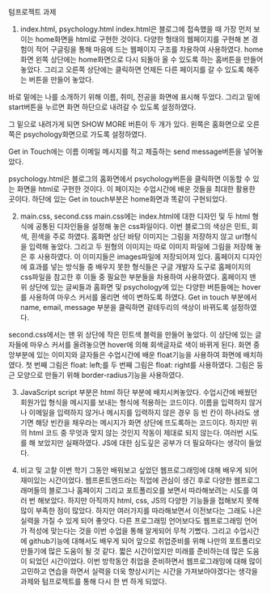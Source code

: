 텀프로젝트 과제
1. index.html, psychology.html
index.html은 블로그에 접속했을 때 가장 먼저 보이는 home화면을 html로 구현한 것이다.
다양한 형태의 웹페이지를 구현해 본 경험이 적어 구글링을 통해 마음에 드는 웹페이지 구조를 차용하여 사용하였다.
home화면 왼쪽 상단에는 home화면으로 다시 되돌아 올 수 있도록 하는 홈버튼을 만들어 놓았다.
그리고 오른쪽 상단에는 클릭하면 언제든 다른 페이지를 갈 수 있도록 해주는 버튼을 만들어 놓았다.

바로 밑에는 나를 소개하기 위해 이름, 취미, 전공을 화면에 표시해 두었다. 그리고 밑에 start버튼을 누르면 화면 하단으로 내려갈 수 있도록 설정하였다.

그 밑으로 내려가게 되면 SHOW MORE 버튼이 두 개가 있다. 왼쪽은 홈화면으로 오른쪽은 psychology화면으로 가도록 설정하였다.

Get in Touch에는 이름 이메일 메시지를 적고 제출하는 send message버튼을 넣어놓았다.

psychology.html은 블로그의 홈화면에서 psychology버튼을 클릭하면 이동할 수 있는 화면을 html로 구현한 것이다.
이 페이지는 수업시간에 배운 것들을 최대한 활용한 곳이다. 하단에 있는 Get in touch부분은 home화면과 똑같이 구현되었다.

2. main.css, second.css
main.css에는 index.html에 대한 디자인 및 두 html 형식에 공통된 디자인들을 설정해 놓은 css파일이다.
이번 블로그의 색상은 민트, 회색, 흰색을 주로 하였다.
홈화면 상단 바탕 이미지는 그림을 저장하지 않고 url형식을 입력해 놓았다. 그리고 두 원형의 이미지는 따로 이미지 파일에 그림을 저장해 놓은 후 사용하였다. 이 이미지들은 images파일에 저장되어져 있다.
홈페이지 디자인에 효과를 넣는 방식들 중 배우지 못한 형식들은 구글 개발자 도구로 홈페이지의 css파일을 참고한 후 이들 중 필요한 부분들을 차용하여 사용하였다.
홈페이지 맨 위 상단에 있는 글씨들과 홈화면 및 psychology에 있는 다양한 버튼들에는 hover를 사용하여 마우스 커서를 올리면 색이 변하도록 하였다.
Get in touch 부분에서 name, email, message 부분을 클릭하면 겉테두리의 색상이 바뀌도록 설정하였다.

second.css에서는 맨 위 상단에 작은 민트색 블럭을 만들어 놓았다. 이 상단에 있는 글자들에 마우스 커서를 올려놓으면 hover에 의해 회색글자로 색이 바뀌게 된다.
화면 중앙부분에 있는 이미지와 글자들은 수업시간에 배운 float기능을 사용하여 화면에 배치하였다. 첫 번째 그림은 float: left;를 두 번째 그림은 float: right를 사용하였다.
그림은 둥근 모양으로 만들기 위해 border-radius기능을 사용하였다.

3. JavaScript
script 부분은 html 하단 부분에 배치시켜놓았다.
수업시간에 배웠던 회원가입 형식을 메시지를 보내는 형식에 적용하는 코드이다.
이름을 입력하지 않거나 이메일을 입력하지 않거나 메시지를 입력하지 않은 경우 등 빈 칸이 하나라도 생기면 해당 빈칸을 채우라는 메시지가 화면 상단에 뜨도록하는 코드이다.
하지만 위의 html 코드 중 무엇과 맞지 않는 것인지 작동이 제대로 되지 않는다.
여러번 시도를 해 보았지만 실패하였다. JS에 대한 심도깊은 공부가 더 필요하다는 생각이 들었다. 

4. 비고 및 고찰
이번 학기 그동안 배워보고 싶었던 웹프로그래밍에 대해 배우게 되어 재미있는 시간이었다. 웹프론트엔드라는 직업에 관심이 생긴 후로 다양한 웹프로그래머들의 블로그나 홈페이지 그리고 포트폴리오를 보면서 따라해보려는 시도를 여러 번 해보았다. 하지만 아직까지 html, css, JS의 다양한 기능들을 접해보지 못해 많이 부족한 점이 많았다. 하지만 여러가지를 따라해보면서 이전보다는 그래도 나은 실력을 가질 수 있게 되어 좋앗다. 다른 프로그래밍 언어보다도 웹프로그래밍 언어가 적성에 맞는다는 것을 이번 수업을 통해 알게되어 무척 기뻤다. 그리고 수업시간에 github기능에 대해서도 배우게 되어 앞으로 취업준비를 위해 나만의 포트폴리오 만들기에 많은 도움이 될 것 같다.
짧은 시간이었지만 미래를 준비하는데 많은 도움이 되었던 시간이었다. 이번 방학동안 취업을 준비하면서 웹프로그래밍에 대해 많이 고민하고 연습을 하면서 실력을 더욱 향상시키는 시간을 가져보아야겠다는 생각을 과제와 텀프로젝트를 통해 다시 한 번 하게 되었다.
